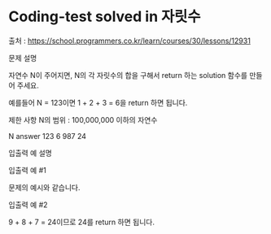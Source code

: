 # Coding-test solved in 자릿수 

출처 : https://school.programmers.co.kr/learn/courses/30/lessons/12931

문제 설명


자연수 N이 주어지면, N의 각 자릿수의 합을 구해서 return 하는 solution 함수를 만들어 주세요.





예를들어 N = 123이면 1 + 2 + 3 = 6을 return 하면 됩니다.



제한 사항
N의 범위 : 100,000,000 이하의 자연수


N	answer
123	6
987	24


입출력 예 설명


입출력 예 #1


문제의 예시와 같습니다.



입출력 예 #2


9 + 8 + 7 = 24이므로 24를 return 하면 됩니다.

